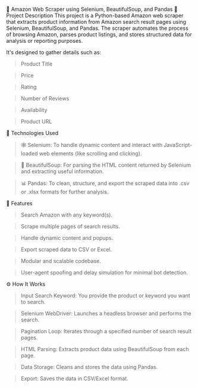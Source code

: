 🛒 Amazon Web Scraper using Selenium, BeautifulSoup, and Pandas
📌 Project Description
This project is a Python-based Amazon web scraper that extracts product information from Amazon search result pages using Selenium, BeautifulSoup, and Pandas. The scraper automates the process of browsing Amazon, parses product listings, and stores structured data for analysis or reporting purposes.

It's designed to gather details such as:

>Product Title

>Price

>Rating

>Number of Reviews

>Availability

>Product URL

📂 Technologies Used
>🕸️ Selenium: To handle dynamic content and interact with JavaScript-loaded web elements (like scrolling and clicking).

>🍲 BeautifulSoup: For parsing the HTML content returned by Selenium and extracting useful information.

>📊 Pandas: To clean, structure, and export the scraped data into .csv or .xlsx formats for further analysis.

🔧 Features
>Search Amazon with any keyword(s).

>Scrape multiple pages of search results.

>Handle dynamic content and popups.

>Export scraped data to CSV or Excel.

>Modular and scalable codebase.

>User-agent spoofing and delay simulation for minimal bot detection.

⚙️ How It Works
>Input Search Keyword: You provide the product or keyword you want to search.

>Selenium WebDriver: Launches a headless browser and performs the search.

>Pagination Loop: Iterates through a specified number of search result pages.

>HTML Parsing: Extracts product data using BeautifulSoup from each page.

>Data Storage: Cleans and stores the data using Pandas.

>Export: Saves the data in CSV/Excel format.
